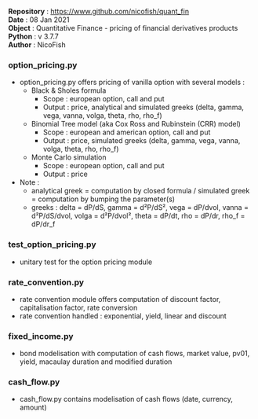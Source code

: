 **Repository** : https://www.github.com/nicofish/quant_fin  
**Date**       : 08 Jan 2021   
**Object**     : Quantitative Finance - pricing of financial derivatives products  
**Python**     : v 3.7.7  
**Author**     : NicoFish  

### option_pricing.py
- option_pricing.py offers pricing of vanilla option with several models :
  - Black & Sholes formula
    - Scope : european option, call and put
    - Output : price, analytical and simulated greeks (delta, gamma, vega, vanna, volga, theta, rho, rho_f)
  - Binomial Tree model (aka Cox Ross and Rubinstein (CRR) model)
    - Scope : european and american option, call and put
    - Output : price, simulated greeks (delta, gamma, vega, vanna, volga, theta, rho, rho_f)
  - Monte Carlo simulation 
    - Scope : european option, call and put
    - Output : price
- Note :
  - analytical greek = computation by closed formula / simulated greek = computation by bumping the parameter(s)
  - greeks : delta = dP/dS, gamma = d²P/dS², vega = dP/dvol, vanna = d²P/dS/dvol, volga = d²P/dvol², theta = dP/dt, rho = dP/dr, rho_f = dP/dr_f

### test_option_pricing.py
- unitary test for the option pricing module

### rate_convention.py
- rate convention module offers computation of discount factor, capitalisation factor, rate conversion
- rate convention handled : exponential, yield, linear and discount

### fixed_income.py
- bond modelisation with computation of cash flows, market value, pv01, yield, macaulay duration and modified duration

### cash_flow.py
- cash_flow.py contains modelisation of cash flows (date, currency, amount)
